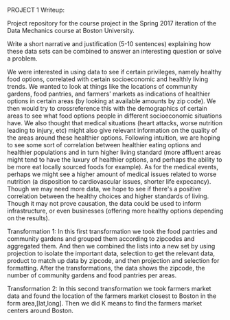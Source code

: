 PROJECT 1 Writeup:

Project repository for the course project in the Spring 2017 iteration of the Data Mechanics course at Boston University.

Write a short narrative and justification (5-10 sentences) explaining how these data sets can be combined to answer an interesting
question or solve a problem.

We were interested in using data to see if certain privileges, namely healthy food options, correlated with certain socioeconomic and healthly living trends. We wanted to look at things like the locations of community gardens, food pantries, and farmers' markets as
indications of healthier options in certain areas (by looking at available amounts by zip code). We then would try to crossreference
this with the demographics of certain areas to see what food options people in different socioeconomic situations have. We also thought that medical situations (heart attacks, worse nutrition leading to injury, etc) might also give relevant information on the quality of
the areas around these healthier options. Following intuition, we are hoping to see some sort of correlation between healthier eating options and healthier populations and in
turn higher living standard (more affluent areas might tend to have the luxury of healthier options, and perhaps the ability to be more eat locally sourced foods for example). As for the medical events, perhaps we might see a higher amount of medical issues related to worse nutrition (a disposition to cardiovascular issues, shorter life expecancy). Though we may need more data, we hope to see if there's a positive correlation between the healthy choices and higher standards of living. Though it may not prove causation, the data could be used to inform infrastructure, or even businesses (offering more healthy options depending on the results).

Transformation 1: In this first transformation we took the food pantries and community gardens and grouped them according to zipcodes and aggregated them. And then we combined the lists into a new set by using projection to isolate the important data, selection to get the relevant data,
product to match up data by zipcode, and then projection and selection for formatting. After the transformations, the data shows the zipcode, the number of community gardens and food pantries per areas.

Transformation 2: In this second transformation we took farmers market data and found the location of the farmers market closest to Boston in the form
area,[lat,long]. Then we did K means to find the farmers market centers around Boston.
